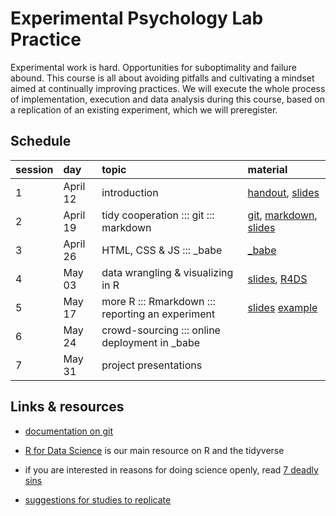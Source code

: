 # Experimental Psychology Lab Practice

Experimental work is hard. Opportunities for suboptimality and failure abound. This course is
all about avoiding pitfalls and cultivating a mindset aimed at continually improving
practices. We will execute the whole process of implementation, execution and data analysis
during this course, based on a replication of an existing experiment, which we will preregister.

## Schedule

session | day | topic | material
:--- | :--- | :--- | :---
1  | April 12 | introduction | [handout](handouts/01_intro.pdf), [slides](slides/01_RePOS_intro.pdf)
2  | April 19 | tidy cooperation ::: git ::: markdown | [git](https://git-scm.com/), [markdown](https://guides.github.com/features/mastering-markdown/), [slides](slides/02_tidy_cooperation.pdf)
3  | April 26 | HTML, CSS & JS ::: \_babe | [\_babe](https://babe-project.github.io/babe_site/index.html)
4  | May 03 | data wrangling & visualizing in R | [slides](slides/03_R_intro.html), [R4DS](http://r4ds.had.co.nz)
5  | May 17 | more R ::: Rmarkdown ::: reporting an experiment | [slides](slides/04_statsEtc.html) [example](handouts/02_expReport.html)
6  | May 24 | crowd-sourcing ::: online deployment in \_babe | 
7  | May 31 |  project presentations | 

## Links & resources

- [documentation on git](https://git-scm.com/doc)

- [R for Data Science](http://r4ds.had.co.nz) is our main resource on R and the tidyverse

- if you are interested in reasons for doing science openly, read [7 deadly sins](https://press.princeton.edu/titles/10970.html)

- [suggestions for studies to replicate](docs/suggestions.html)
